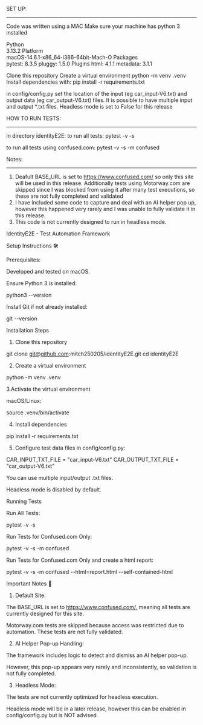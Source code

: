 SET UP:
******
Code was written using a MAC
Make sure your machine has python 3 installed

Python	
3.13.2
Platform	
macOS-14.6.1-x86_64-i386-64bit-Mach-O
Packages	
pytest: 8.3.5
pluggy: 1.5.0
Plugins	
html: 4.1.1
metadata: 3.1.1


Clone this repository
Create a virtual environment
python -m venv .venv
Install dependencies with:
pip install -r requirements.txt

in config/config.py set the location of the input (eg car_input-V6.txt) and output data (eg car_output-V6.txt) files.
It is possible to have multiple input and output *.txt files.
Headless mode is set to False for this release

HOW TO RUN TESTS:
****************
in directory identityE2E:
to run all tests: pytest -v -s

to run all tests using confused.com: pytest -v -s -m confused

Notes:
******
1. Deafult BASE_URL is set to https://www.confused.com/ so only this site will be used in this release.
   Additionally tests using Motorway.com are skipped since I was blocked from using it after many test executions, so these are not fully completed and validated
3. I have included some code to capture and deal with an AI helper pop up, however this happened very rarely and I was unable to fully validate it in this release.
4. This code is not currently designed to run in headless mode.




IdentityE2E - Test Automation Framework 

Setup Instructions 🛠️

Prerequisites:

Developed and tested on macOS.

Ensure Python 3 is installed:

python3 --version

Install Git if not already installed:

git --version

Installation Steps

1. Clone this repository

git clone git@github.com:mitch250205/identityE2E.git
cd identityE2E

2. Create a virtual environment

python -m venv .venv

3.Activate the virtual environment

macOS/Linux:

source .venv/bin/activate


4. Install dependencies

pip install -r requirements.txt

5. Configure test data files in config/config.py:

CAR_INPUT_TXT_FILE = "car_input-V6.txt"
CAR_OUTPUT_TXT_FILE = "car_output-V6.txt"

You can use multiple input/output .txt files.

Headless mode is disabled by default.

Running Tests

Run All Tests:

pytest -v -s

Run Tests for Confused.com Only:

pytest -v -s -m confused

Run Tests for Confused.com Only and create a html report:

pytest -v -s -m confused --html=report.html --self-contained-html

Important Notes 📌

1. Default Site:

The BASE_URL is set to https://www.confused.com/, meaning all tests are currently designed for this site.

Motorway.com tests are skipped because access was restricted due to automation. These tests are not fully validated.

2. AI Helper Pop-up Handling:

The framework includes logic to detect and dismiss an AI helper pop-up.

However, this pop-up appears very rarely and inconsistently, so validation is not fully completed.

3. Headless Mode:

The tests are not currently optimized for headless execution.

Headless mode will be in a later release, however this can be enabled in config/config.py but is NOT advised.
